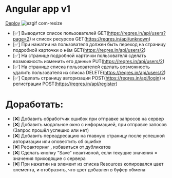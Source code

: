 # Angular app v1
[Deploy](https://svojest-angular-api.netlify.app/)
![ezgif com-resize](https://user-images.githubusercontent.com/80408963/230199302-aa3d08ee-89ce-421a-b970-82b81fdb6d2c.gif)


* [✅] Выводится список пользователей GET(https://reqres.in/api/users?page=2) и список ресурсов GET(https://reqres.in/api/unknown)
* [✅] При нажатии на пользователя должен быть переход на страницу подробной карточки о нём GET(https://reqres.in/api/users/2)
* [✅] На странице подробной карточки пользователя сделать возможность изменить его данные PUT(https://reqres.in/api/users/2)
* [✅] На странице списка пользователей сделать возможность удалить пользователя из списка DELETE(https://reqres.in/api/users/2)
* [✅] Сделать страницу авторизации
POST(https://reqres.in/api/login) и регистрации POST(https://reqres.in/api/register)


# Доработать:
* [❌] Добавить обработчик ошибок при отправке запросов на сервер
* [❌] Добавить модальное окно с информацией, при отправке запосов (Запрос прошёл успешно или нет)
* [❌] Добавить переадресацию на главную страницу после успешной авторизации или оповестить об ошибке
* [❌] Рефакторинг , избавиться от дубликатов
* [❌] Сделать кнопку "Save" неактивной, если текущие значения = значения приходящие с сервера
* [❌] При нажатии на элемент из списка Resources копировался   цвет элемента, и отобразить, что цвет добавлен в буфер обмена
